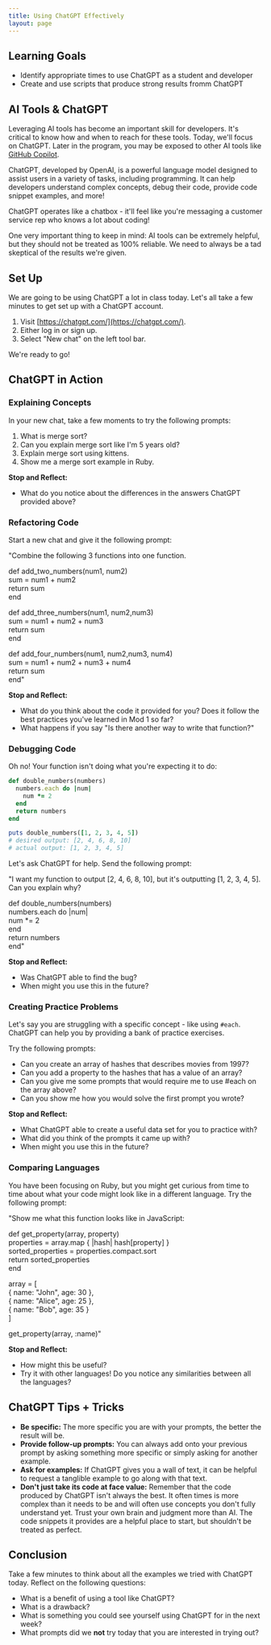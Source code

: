 ```yaml
---
title: Using ChatGPT Effectively
layout: page
---
```


## Learning Goals
- Identify appropriate times to use ChatGPT as a student and developer
- Create and use scripts that produce strong results fromm ChatGPT

## AI Tools & ChatGPT
Leveraging AI tools has become an important skill for developers. It's critical to know how and when to reach for these tools. Today, we'll focus on ChatGPT. Later in the program, you may be exposed to other AI tools like [GitHub Copilot](https://docs.github.com/en/copilot).  
  
ChatGPT, developed by OpenAI, is a powerful language model designed to assist users in a variety of tasks, including programming. It can help developers understand complex concepts, debug their code, provide code snippet examples, and more!  
  
ChatGPT operates like a chatbox - it'll feel like you're messaging a customer service rep who knows a lot about coding!  
  
One very important thing to keep in mind: AI tools can be extremely helpful, but they should not be treated as 100% reliable. We need to always be a tad skeptical of the results we're given.  

## Set Up
We are going to be using ChatGPT a lot in class today. Let's all take a few minutes to get set up with a ChatGPT account.  
  
1. Visit [https://chatgpt.com/](https://chatgpt.com/).  
2. Either log in or sign up.  
3. Select "New chat" on the left tool bar.  
  
We're ready to go!  

## ChatGPT in Action

### Explaining Concepts
In your new chat, take a few moments to try the following prompts:

1. What is merge sort?  
2. Can you explain merge sort like I'm 5 years old?
3. Explain merge sort using kittens. 
4. Show me a merge sort example in Ruby.

**Stop and Reflect:** 
- What do you notice about the differences in the answers ChatGPT provided above?

### Refactoring Code
Start a new chat and give it the following prompt:  

"Combine the following 3 functions into one function.  

def add_two_numbers(num1, num2)  
  sum = num1 + num2  
  return sum  
end  
  
def add_three_numbers(num1, num2,num3)  
  sum = num1 + num2 + num3  
  return sum  
end  
  
def add_four_numbers(num1, num2,num3, num4)  
  sum = num1 + num2 + num3 + num4  
  return sum  
end"  
  
**Stop and Reflect:**   
- What do you think about the code it provided for you? Does it follow the best practices you've learned in Mod 1 so far?  
- What happens if you say "Is there another way to write that function?"

### Debugging Code
Oh no! Your function isn't doing what you're expecting it to do:

```ruby
def double_numbers(numbers)
  numbers.each do |num|
    num *= 2
  end
  return numbers
end

puts double_numbers([1, 2, 3, 4, 5])
# desired output: [2, 4, 6, 8, 10]
# actual output: [1, 2, 3, 4, 5] 
```

Let's ask ChatGPT for help. Send the following prompt:

"I want my function to output [2, 4, 6, 8, 10], but it's outputting [1, 2, 3, 4, 5]. Can you explain why?  
  
def double_numbers(numbers)  
  numbers.each do |num|  
    num *= 2  
  end  
  return numbers  
end"  
  
**Stop and Reflect:**   
- Was ChatGPT able to find the bug?  
- When might you use this in the future?

### Creating Practice Problems
Let's say you are struggling with a specific concept - like using `#each`. ChatGPT can help you by providing a bank of practice exercises.

Try the following prompts:
- Can you create an array of hashes that describes movies from 1997?
- Can you add a property to the hashes that has a value of an array?
- Can you give me some prompts that would require me to use #each on the array above?
- Can you show me how you would solve the first prompt you wrote?

**Stop and Reflect:**   
- What ChatGPT able to create a useful data set for you to practice with?  
- What did you think of the prompts it came up with?  
- When might you use this in the future?

### Comparing Languages
You have been focusing on Ruby, but you might get curious from time to time about what your code might look like in a different language. Try the following prompt:

"Show me what this function looks like in JavaScript:  
  
def get_property(array, property)  
  properties = array.map { |hash| hash[property] }  
  sorted_properties = properties.compact.sort  
  return sorted_properties  
end  
  
array = [  
  { name: "John", age: 30 },  
  { name: "Alice", age: 25 },  
  { name: "Bob", age: 35 }  
]  
  
get_property(array, :name)"  

**Stop and Reflect:**   
- How might this be useful?  
- Try it with other languages! Do you notice any similarities between all the languages?  

## ChatGPT Tips + Tricks
- **Be specific:** The more specific you are with your prompts, the better the result will be.
- **Provide follow-up prompts:** You can always add onto your previous prompt by asking something more specific or simply asking for another example.
- **Ask for examples:** If ChatGPT gives you a wall of text, it can be helpful to request a tanglible example to go along with that text.
- **Don't just take its code at face value:** Remember that the code produced by ChatGPT isn't always the best. It often times is more complex than it needs to be and will often use concepts you don't fully understand yet. Trust your own brain and judgment more than AI. The code snippets it provides are a helpful place to start, but shouldn't be treated as perfect.

## Conclusion
Take a few minutes to think about all the examples we tried with ChatGPT today. Reflect on the following questions:
- What is a benefit of using a tool like ChatGPT?  
- What is a drawback?  
- What is something you could see yourself using ChatGPT for in the next week?  
- What prompts did we **not** try today that you are interested in trying out? 